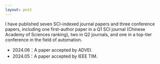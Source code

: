 ```yaml
---
layout: post
---
```

I have published seven SCI-indexed journal papers and three conference papers, including one first-author paper in a Q1 SCI journal (Chinese Academy of Sciences ranking), 
two in Q2 journals, and one in a top-tier conference in the field of automation.


- 2024.06：A paper accepted by ADVEI.
- 2024.05：A paper accepted by IEEE TIM.

